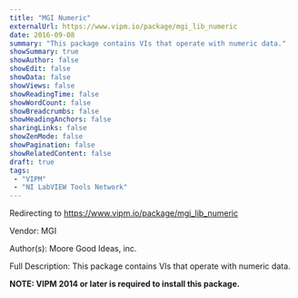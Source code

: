 ```yaml
---
title: "MGI Numeric"
externalUrl: https://www.vipm.io/package/mgi_lib_numeric
date: 2016-09-08
summary: "This package contains VIs that operate with numeric data."
showSummary: true
showAuthor: false
showEdit: false
showData: false
showViews: false
showReadingTime: false
showWordCount: false
showBreadcrumbs: false
showHeadingAnchors: false
sharingLinks: false
showZenMode: false
showPagination: false
showRelatedContent: false
draft: true
tags:
 - "VIPM"
 - "NI LabVIEW Tools Network"
---
```


Redirecting to https://www.vipm.io/package/mgi_lib_numeric

Vendor: MGI

Author(s): Moore Good Ideas, inc.
 
Full Description:
This package contains VIs that operate with numeric data.

**NOTE:  VIPM 2014 or later  is required to install this package.**
